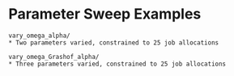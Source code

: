Parameter Sweep Examples
========================

    vary_omega_alpha/
    * Two parameters varied, constrained to 25 job allocations

    vary_omega_Grashof_alpha/
    * Three parameters varied, constrained to 25 job allocations
